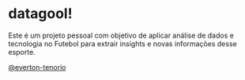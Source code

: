 # datagool!

Este é um projeto pessoal com objetivo de aplicar análise de dados e tecnologia no Futebol para extrair insights e novas informações desse esporte. 

<a href="https://github.com/everton-tenorio">@everton-tenorio</a>
